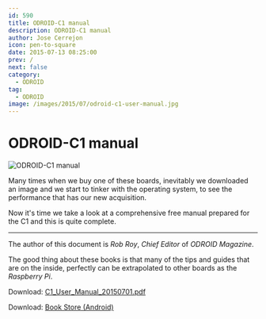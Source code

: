 ```yaml
---
id: 590
title: ODROID-C1 manual
description: ODROID-C1 manual
author: Jose Cerrejon
icon: pen-to-square
date: 2015-07-13 08:25:00
prev: /
next: false
category:
  - ODROID
tag:
  - ODROID
image: /images/2015/07/odroid-c1-user-manual.jpg
---
```


# ODROID-C1 manual

![ODROID-C1 manual](/images/2015/07/odroid-c1-user-manual.jpg)

Many times when we buy one of these boards, inevitably we downloaded an image and we start to tinker with the operating system, to see the performance that has our new acquisition.

Now it's time we take a look at a comprehensive free manual prepared for the C1 and this is quite complete.

- - -
The author of this document is *Rob Roy*, *Chief Editor* of *ODROID Magazine*.

The good thing about these books is that many of the tips and guides that are on the inside, perfectly can be extrapolated to other boards as the *Raspberry Pi*.

Download: [C1_User_Manual_20150701.pdf](http://magazine.odroid.com/assets/c1/C1%20User%20Manual%2020150701.pdf)

Download: [Book Store (Android)](http://magazine.odroid.com/assets/c1/C1%20User%20Manual%2020150701.pdf)